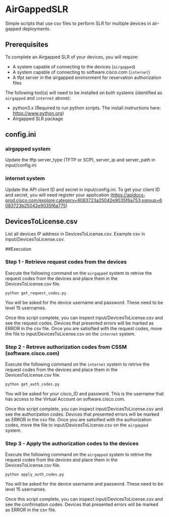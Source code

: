 # AirGappedSLR
Simple scripts that use csv files to perform SLR for multiple devices in air-gapped deployments.

## Prerequisites
To complete an Airgapped SLR of your devices, you will require:
  - A system capable of connecting to the devices (```airgapped```)
  - A system capable of connecting to software.cisco.com (```internet```)
  - A tfpt server in the airgapped environment for reservation authorization files

The following tool(s) will need to be installed on both systems (identified as ```airgapped``` and ```internet``` above):
  - python3.x (Required to run python scripts.  The install instructions here:  https://www.python.org)
  - Airgapped SLR package

## config.ini
### airgapped system
Update the tftp server_type (TFTP or SCP), server_ip and server_path in input/config.ini

### internet system
Update the API client ID and secret in input/config.ini.  To get your client ID and secret, you will need register your application (https://apidocs-prod.cisco.com/explore;category=6083723a25042e9035f6a753;sgroup=6083723b25042e9035f6a775)

## DevicesToLicense.csv
List all devices IP address in DevicesToLicense.csv.  Example csv in input/DevicesToLicense.csv.

##Execution
### Step 1 - Retrieve request codes from the devices
Execute the following command on the ```airgapped``` system to retrive the request codes from the devices and place them in the DevicesToLicense.csv file.
```
python get_request_codes.py
```
You will be asked for the device username and password.  These need to be level 15 usernames.

Once this script complete, you can inspect input/DevicesToLicense.csv and see the request codes.  Devices that presented errors will be marked as ERROR in the csv file.  Once you are satisified with the request codes, move the file to input/DevicesToLicense.csv on the ```internet``` system.

### Step 2 -  Retreve authorization codes from CSSM (software.cisco.com)
Execute the following command on the ```internet``` system to retrive the request codes from the devices and place them in the DevicesToLicense.csv file.
```
python get_auth_codes.py
```
You will be asked for your cisco_ID and password.  This is the username that has access to the Virtual Account on software.cisco.com.

Once this script complete, you can inspect input/DevicesToLicense.csv and see the authorization codes.  Devices that presented errors will be marked as ERROR in the csv file.  Once you are satisified with the authorization codes, move the file to input/DevicesToLicense.csv on the ```airgapped``` system.

### Step 3 -  Apply the authorization codes to the devices
Execute the following command on the ```airgapped``` system to retrive the request codes from the devices and place them in the DevicesToLicense.csv file.
```
python apply_auth_codes.py
```
You will be asked for the device username and password.  These need to be level 15 usernames.

Once this script complete, you can inspect input/DevicesToLicense.csv and see the confirmation codes.  Devices that presented errors will be marked as ERROR in the csv file.
